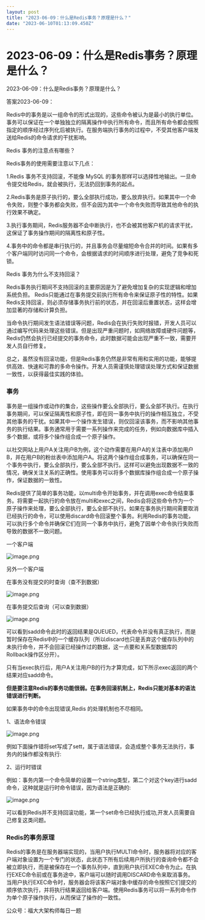 ```yaml
---
layout: post
title: "2023-06-09：什么是Redis事务？原理是什么？"
date: "2023-06-10T01:13:09.450Z"
---
```

2023-06-09：什么是Redis事务？原理是什么？
============================

2023-06-09：什么是Redis事务？原理是什么？

答案2023-06-09：

Redis中的事务是以一组命令的形式出现的，这些命令被认为是最小的执行单位。事务可以保证在一个单独独立的隔离操作中执行所有命令，而且所有命令都会按照指定的顺序经过序列化后被执行。在服务端执行事务的过程中，不受其他客户端发送给Redis的命令请求的干扰影响。

Redis 事务的注意点有哪些？

Redis事务的使用需要注意以下几点：

1.Redis 事务不支持回滚，不能像 MySQL 的事务那样可以选择性地输出。一旦命令提交给Redis，就会被执行，无法扔回到事务的起点。

2.Redis事务是原子执行的，要么全部执行成功，要么放弃执行。如果其中一个命令失败，则整个事务都会失败，但不会因为其中一个命令失败而导致其他命令的执行效果不确定。

3.执行事务期间，Redis服务器不会中断执行，也不会被其他客户机的请求干扰，这保证了事务操作期间的隔离性和原子性。

4.事务中的命令都是串行执行的，并且事务会尽量缩短命令合并的时间。如果有多个客户端同时访问同一个命令，会根据请求的时间顺序进行处理，避免了竞争和死锁。

Redis 事务为什么不支持回滚？

Redis事务执行期间不支持回滚的主要原因是为了避免增加复杂的实现逻辑和增加系统负担。 Redis只能通过在事务提交前执行所有命令来保证原子性的特性。如果Redis支持回滚，则必须存储事务执行前的状态，并在回滚后重置状态，这样会增加显著的存储和计算负担。

当命令执行期间发生语法错误等问题，Redis会在执行失败时报错，开发人员可以通过编写代码来处理这些错误。但是出现严重问题时，如网络故障或硬件问题等，Redis仍然会执行已经提交的事务命令，此时数据可能会出现严重不一致，需要开发人员自行修复。

总之，虽然没有回滚功能，但是Redis事务仍然是非常有用和实用的功能，能够提供高效、快速和可靠的多命令操作。开发人员需谨慎处理错误处理方式和保证数据一致性，以获得最佳实践的体验。

### 事务

事务是一组操作或动作的集合，这些操作要么全部执行，要么全部不执行。在执行事务期间，可以保证隔离性和原子性，即在同一事务中执行的操作相互独立，不受其他事务的干扰。如果其中一个操作发生错误，则仅回滚该事务，而不影响其他事务的执行结果。事务通常用于需要一系列操作来完成的任务，例如向数据库中插入多个数据，或将多个操作组合成一个原子操作。

以社交网站上用户A关注用户B为例，这个动作需要在用户A的关注表中添加用户B，并在用户B的粉丝表中添加用户A。将这两个操作组合成事务，可以确保在同一个事务中执行，要么全部执行，要么全部不执行。这样可以避免出现数据不一致的情况，确保关注关系的正确性。使用事务可以将多个数据库操作组合成一个原子操作，保证数据的一致性。

Redis提供了简单的事务功能，以multi命令开始事务，并在调用exec命令结束事务。将需要一起执行的命令放在multi和exec之间，Redis会将这些命令作为一个原子操作来处理，要么全部执行，要么全部不执行。如果在事务执行期间需要取消已经执行的命令，可以使用discard命令回滚整个事务。利用Redis的事务功能，可以执行多个命令并确保它们在同一个事务中执行，避免了因单个命令执行失败而导致的数据不一致问题。

一个客户端

![image.png](https://img-blog.csdnimg.cn/img_convert/0896dba7cd8276f0bd3be0dedcc68ca7.png)

另外一个客户端

在事务没有提交的时查询（查不到数据）

![image.png](https://img-blog.csdnimg.cn/img_convert/1e80a3218411851d108f7da9bb722677.png)

在事务提交后查询（可以查到数据）

![image.png](https://img-blog.csdnimg.cn/img_convert/39370699b9391d74ea1f0320795fbd03.png)

可以看到sadd命令此时的返回结果是QUEUED，代表命令并没有真正执行，而是暂时保存在Redis中的一个缓存队列（所以discard也只是丢弃这个缓存队列中的未执行命令，并不会回滚已经操作过的数据，这一点要和关系型数据库的Rollback操作区分开）。

只有当exec执行后，用户A关注用户B的行为才算完成，如下所示exec返回的两个结果对应sadd命令。

**但是要注意Redis的事务功能很弱。在事务回滚机制上，Redis只能对基本的语法错误进行判断。**

如果事务中的命令出现错误,Redis 的处理机制也不尽相同。

1、语法命令错误

![image.png](https://img-blog.csdnimg.cn/img_convert/5ff9a455fe150bb4786de347553b5e35.png)

例如下面操作错将set写成了sett，属于语法错误，会造成整个事务无法执行，事务内的操作都没有执行:

2、运行时错误

例如：事务内第一个命令简单的设置一个string类型，第二个对这个key进行sadd命令，这种就是运行时命令错误，因为语法是正确的:

![image.png](https://img-blog.csdnimg.cn/img_convert/7288922714c70a8d2fe2b42ba3358099.png)

可以看到Redis并不支持回滚功能，第一个set命令已经执行成功,开发人员需要自己修复这类问题。

### **Redis的事务原理**

Redis的事务是在服务器端实现的，当用户执行MULTI命令时，服务器将对应的客户端对象设置为一个专门的状态，此状态下所有后续用户所执行的查询命令都不会被立即执行，而是被保存在一个事务队列中，直到用户执行EXEC命令为止。在执行EXEC命令前或在事务途中，客户端可以随时调用DISCARD命令来取消事务。当用户执行EXEC命令时，服务器会将该客户端对象中缓存的命令按照它们提交的顺序依次执行，并将执行结果返回给客户端。使用Redis事务可以将一系列命令作为单个原子操作执行，从而保证了操作的一致性。

公众号：福大大架构师每日一题